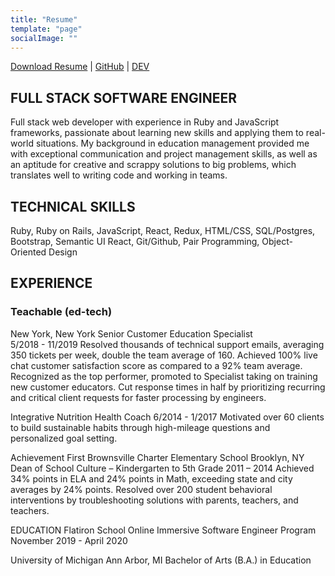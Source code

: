 ```yaml
---
title: "Resume"
template: "page"
socialImage: ""
---
```


[Download Resume]() | [GitHub](github.com/AnnaWijetunga) | [DEV](dev.to/annawijetunga)

## FULL STACK SOFTWARE ENGINEER
Full stack web developer with experience in Ruby and JavaScript frameworks, passionate about learning new skills and applying them to real-world situations. My background in education management provided me with exceptional communication and project management skills, as well as an aptitude for creative and scrappy solutions to big problems, which translates well to writing code and working in teams.

## TECHNICAL SKILLS
Ruby, Ruby on Rails, JavaScript, React, Redux, HTML/CSS, SQL/Postgres, Bootstrap, Semantic UI React, Git/Github, Pair Programming, Object-Oriented Design

## EXPERIENCE
### Teachable (ed-tech)  	
New York, New York
Senior Customer Education Specialist 	       
5/2018 - 11/2019
Resolved thousands of technical support emails, averaging 350 tickets per week, double the team average of 160.
Achieved 100% live chat customer satisfaction score as compared to a 92% team average.
Recognized as the top performer, promoted to Specialist taking on training new customer educators.
Cut response times in half by prioritizing recurring and critical client requests for faster processing by engineers.

Integrative Nutrition Health Coach 	       6/2014 - 1/2017
Motivated over 60 clients to build sustainable habits through high-mileage questions and personalized goal setting.

Achievement First Brownsville Charter Elementary School	       					    Brooklyn, NY
Dean of School Culture – Kindergarten to 5th Grade			   	          		   	     2011 – 2014
Achieved 34% points in ELA and 24% points in Math, exceeding state and city averages by 24% points.
Resolved over 200 student behavioral interventions by troubleshooting solutions with parents, teachers, and teachers.

EDUCATION
Flatiron School 	Online
Immersive Software Engineer Program 	November 2019 - April 2020

University of Michigan	Ann Arbor, MI
Bachelor of Arts (B.A.) in Education 	